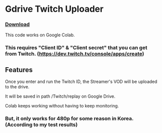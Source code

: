 # Gdrive Twitch Uploader
### <a href="https://github.com/EunGeon222/gdrive-twitch-uploader/archive/refs/heads/main.zip">Download</a>
This code works on Google Colab.
### This requires "Client ID" & "Client secret" that you can get from Twitch. (https://dev.twitch.tv/console/apps/create)

## Features
Once you enter and run the Twitch ID, the Streamer's VOD will be uploaded to the drive.

It will be saved in path /Twitch/replay on Google Drive.

Colab keeps working without having to keep monitoring.
### But, it only works for 480p for some reason in Korea.(According to my test results)
